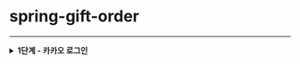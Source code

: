 # spring-gift-order

---
<details>
<summary><strong>1단계 - 카카오 로그인</strong></summary>

- application-secret-key.properties에 추가
  - cliendt_id
  - redirect_uri
- .gitignore에 properties 추가
- KakaoProperties 생성
  - config 패키지에 생성
  - client_id
  - redirect_uri
- Application 수정
- KakaoLoginController 생성
  - 카카오 로그인 화면
  - 액세스 토큰 얻기
- KakaoAccessTokenDTO 생성
- KakaoService 생성
  - 인가 코드를 통해 액세스 토큰 받기
- 카카오 로그인 화면 만들기
  - 버튼 클릭 시 로그인 화면으로 이동
- 액세스 토큰 얻기 성공 화면 만들기
</details>